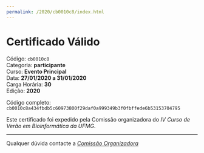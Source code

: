 ```yaml
---
permalink: /2020/cb0010c8/index.html
---
```


# Certificado Válido

Código: `cb0010c8`<br>
Categoria: **participante**<br>
Curso: **Evento Principal**<br>
Data: **27/01/2020 a 31/01/2020**<br>
Carga Horária: **30**<br>
Edição: **2020**<br>


Código completo: `cb0010c8a434fbdb5c60973800f29daf0a999349b3f0fbffede6b53153704795`


Este certificado foi expedido pela Comissão organizadora do *IV Curso de Verão em Bioinformática da UFMG*.

----

Qualquer dúvida contacte a [_Comissão Organizadora_](<mailto:cursobioinfoufmg@gmail.com$subject=[Certificados]>)

